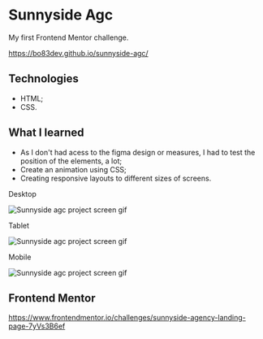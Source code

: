 # Sunnyside Agc

My first Frontend Mentor challenge.

https://bo83dev.github.io/sunnyside-agc/

## Technologies

- HTML;
- CSS.

## What I learned

- As I don't had acess to the figma design or measures, I had to test the position of the elements, a lot;
- Create an animation using CSS;
- Creating responsive layouts to different sizes of screens.

Desktop 

<img src="./src/sunny-desktop-screen.gif" alt="Sunnyside agc project screen gif">

Tablet

<img src="./src/sunny-tablet-screen.gif" alt="Sunnyside agc project screen gif">

Mobile

<img src="./src/sunny-mobile-screen.gif" alt="Sunnyside agc project screen gif">



## Frontend Mentor 

https://www.frontendmentor.io/challenges/sunnyside-agency-landing-page-7yVs3B6ef
